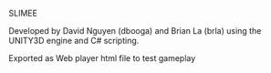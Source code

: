 SLIMEE

Developed by David Nguyen (dbooga) and Brian La (brla)
using the UNITY3D engine and C# scripting.

Exported as Web player html file to test gameplay

